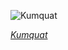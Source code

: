 
![Kumquat](https://upload.wikimedia.org/wikipedia/commons/thumb/7/72/Kumquat_from_Spain.jpg/600px-Kumquat_from_Spain.jpg)

*[Kumquat](https://wikipedia.org/wiki/File:Kumquat_from_Spain.jpg)*
